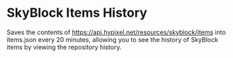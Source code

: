 # SkyBlock Items History

Saves the contents of https://api.hypixel.net/resources/skyblock/items into items.json every 20 minutes, allowing you to see the history of SkyBlock items by viewing the repository history.
